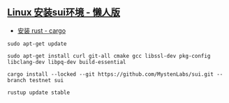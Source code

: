 ## [Linux 安装sui环境 - 懒人版](https://docs.sui.io/guides/developer/getting-started/sui-install)

* [安装 rust - cargo](https://www.rust-lang.org/zh-CN/tools/install)

```
sudo apt-get update

sudo apt-get install curl git-all cmake gcc libssl-dev pkg-config libclang-dev libpq-dev build-essential

cargo install --locked --git https://github.com/MystenLabs/sui.git --branch testnet sui

rustup update stable
```
